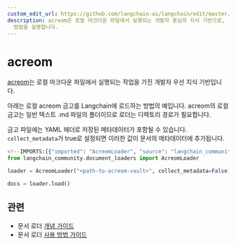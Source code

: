 ```yaml
---
custom_edit_url: https://github.com/langchain-ai/langchain/edit/master/docs/docs/integrations/document_loaders/acreom.ipynb
description: acreom은 로컬 마크다운 파일에서 실행되는 개발자 중심의 지식 기반으로, Langchain에 로컬 아크레옴 볼트를 로드하는
  방법을 설명합니다.
---
```


# acreom

[acreom](https://acreom.com)는 로컬 마크다운 파일에서 실행되는 작업을 가진 개발자 우선 지식 기반입니다.

아래는 로컬 acreom 금고를 Langchain에 로드하는 방법의 예입니다. acreom의 로컬 금고는 일반 텍스트 .md 파일의 폴더이므로 로더는 디렉토리 경로가 필요합니다.

금고 파일에는 YAML 헤더로 저장된 메타데이터가 포함될 수 있습니다. `collect_metadata`가 true로 설정되면 이러한 값이 문서의 메타데이터에 추가됩니다.

```python
<!--IMPORTS:[{"imported": "AcreomLoader", "source": "langchain_community.document_loaders", "docs": "https://api.python.langchain.com/en/latest/document_loaders/langchain_community.document_loaders.acreom.AcreomLoader.html", "title": "acreom"}]-->
from langchain_community.document_loaders import AcreomLoader
```


```python
loader = AcreomLoader("<path-to-acreom-vault>", collect_metadata=False)
```


```python
docs = loader.load()
```


## 관련

- 문서 로더 [개념 가이드](/docs/concepts/#document-loaders)
- 문서 로더 [사용 방법 가이드](/docs/how_to/#document-loaders)
